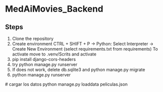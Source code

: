 # MedAiMovies_Backend

## Steps

1. Clone the repository
2. Create environment CTRL + SHIFT + P -> Python: Select Interpreter -> Create New Environment (select requirements.txt from requirements) To activate move to .venv/Scrits and activate
3. pip install django-cors-headers
4. try python manage.py runserver 
5. If does not work, delete db.sqlite3 and python manage.py migrate
6. python manage.py runserver


# cargar los datos
python manage.py loaddata peliculas.json

